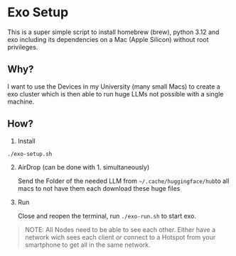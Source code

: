 # Exo Setup

This is a super simple script to install homebrew (brew), python 3.12 and exo including its dependencies on a Mac (Apple Silicon) without root privileges.

## Why?

I want to use the Devices in my University (many small Macs) to create a exo cluster which is then able to run huge LLMs not possible with a single machine.

## How?

1. Install

```sh
./exo-setup.sh
```

2. AirDrop (can be done with 1. simultaneously)

    Send the Folder of the needed LLM from `~/.cache/huggingface/hub`to all macs to not have them each download these huge files

3. Run

    Close and reopen the terminal, run `./exo-run.sh` to start exo.

>NOTE: All Nodes need to be able to see each other. Either have a network wich sees each client _or_ connect to a Hotspot from your smartphone to get all in the same network.
